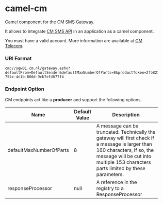 # camel-cm

Camel component for the CM SMS Gateway. 

It allows to integrate [CM SMS API](https://dashboard.onlinesmsgateway.com/docs) in an application as a camel component. 

You must have a valid account.  More information are available at [CM Telecom](https://www.cmtelecom.com/support).

### URI Format

```
cm://sgw01.cm.nl/gateway.ashx?defaultFrom=DefaultSender&defaultMaxNumberOfParts=8&productToken=2fb82162-754c-4c1b-806d-9cb7efd677f4
```


### Endpoint Option

CM endpoints act like a **producer** and support the following options.

| Name  | Default Value | Description |
| ------------- | ------------- | ------------- |
| defaultMaxNumberOfParts  | 8 | A message can be truncated. Technically the gateway will first check if a message is larger than 160 characters, if so, the message will be cut into multiple 153 characters parts limited by these parameters. |
| responseProcessor  | null  | A reference in the registry to a ResponseProcessor |